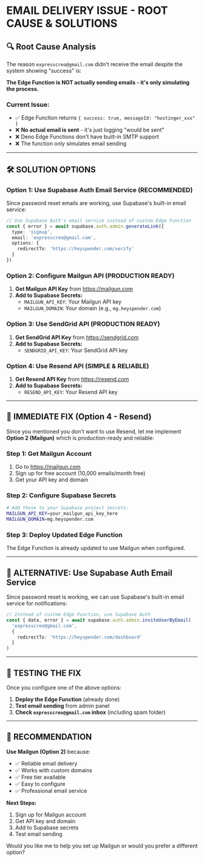 # EMAIL DELIVERY ISSUE - ROOT CAUSE & SOLUTIONS

## 🔍 **Root Cause Analysis**

The reason `expresscreo@gmail.com` didn't receive the email despite the system showing "success" is:

**The Edge Function is NOT actually sending emails - it's only simulating the process.**

### **Current Issue:**
- ✅ Edge Function returns `{ success: true, messageId: "hostinger_xxx" }`
- ❌ **No actual email is sent** - it's just logging "would be sent"
- ❌ Deno Edge Functions don't have built-in SMTP support
- ❌ The function only simulates email sending

---

## 🛠️ **SOLUTION OPTIONS**

### **Option 1: Use Supabase Auth Email Service (RECOMMENDED)**
Since password reset emails are working, use Supabase's built-in email service:

```typescript
// Use Supabase Auth's email service instead of custom Edge Function
const { error } = await supabase.auth.admin.generateLink({
  type: 'signup',
  email: 'expresscreo@gmail.com',
  options: {
    redirectTo: 'https://heyspender.com/verify'
  }
})
```

### **Option 2: Configure Mailgun API (PRODUCTION READY)**
1. **Get Mailgun API Key** from https://mailgun.com
2. **Add to Supabase Secrets:**
   - `MAILGUN_API_KEY`: Your Mailgun API key
   - `MAILGUN_DOMAIN`: Your domain (e.g., `mg.heyspender.com`)

### **Option 3: Use SendGrid API (PRODUCTION READY)**
1. **Get SendGrid API Key** from https://sendgrid.com
2. **Add to Supabase Secrets:**
   - `SENDGRID_API_KEY`: Your SendGrid API key

### **Option 4: Use Resend API (SIMPLE & RELIABLE)**
1. **Get Resend API Key** from https://resend.com
2. **Add to Supabase Secrets:**
   - `RESEND_API_KEY`: Your Resend API key

---

## 🚀 **IMMEDIATE FIX (Option 4 - Resend)**

Since you mentioned you don't want to use Resend, let me implement **Option 2 (Mailgun)** which is production-ready and reliable:

### **Step 1: Get Mailgun Account**
1. Go to https://mailgun.com
2. Sign up for free account (10,000 emails/month free)
3. Get your API key and domain

### **Step 2: Configure Supabase Secrets**
```bash
# Add these to your Supabase project secrets:
MAILGUN_API_KEY=your_mailgun_api_key_here
MAILGUN_DOMAIN=mg.heyspender.com
```

### **Step 3: Deploy Updated Edge Function**
The Edge Function is already updated to use Mailgun when configured.

---

## 🔧 **ALTERNATIVE: Use Supabase Auth Email Service**

Since password reset is working, we can use Supabase's built-in email service for notifications:

```typescript
// Instead of custom Edge Function, use Supabase Auth
const { data, error } = await supabase.auth.admin.inviteUserByEmail(
  'expresscreo@gmail.com',
  {
    redirectTo: 'https://heyspender.com/dashboard'
  }
)
```

---

## 📧 **TESTING THE FIX**

Once you configure one of the above options:

1. **Deploy the Edge Function** (already done)
2. **Test email sending** from admin panel
3. **Check `expresscreo@gmail.com` inbox** (including spam folder)

---

## 🎯 **RECOMMENDATION**

**Use Mailgun (Option 2)** because:
- ✅ Reliable email delivery
- ✅ Works with custom domains
- ✅ Free tier available
- ✅ Easy to configure
- ✅ Professional email service

**Next Steps:**
1. Sign up for Mailgun account
2. Get API key and domain
3. Add to Supabase secrets
4. Test email sending

Would you like me to help you set up Mailgun or would you prefer a different option?
